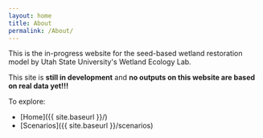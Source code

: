 ```yaml
---
layout: home
title: About
permalink: /About/
---
```


This is the in-progress website for the seed-based wetland restoration model by Utah State University's Wetland Ecology Lab.

This site is **still in development** and ****no outputs on this website are based on real data yet!!!****

To explore:

- [Home]({{ site.baseurl }}/)
- [Scenarios]({{ site.baseurl }}/scenarios)
